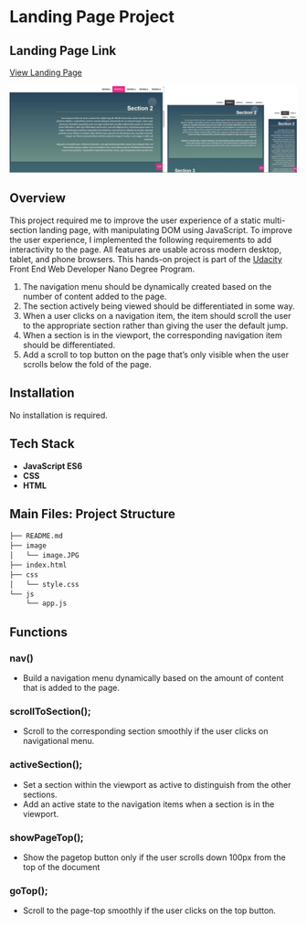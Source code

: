 # Landing Page Project

## Landing Page Link

[View Landing Page](https://yukariim8.github.io/Udacity_FEND_02_Landing_Page/)

![Landing Page](./image/image.JPG?raw=true "Landing Page")

## Overview
This project required me to improve the user experience of a static multi-section landing page, with manipulating DOM using JavaScript. To improve the user experience, I implemented the following requirements to add interactivity to the page. All features are usable across modern desktop, tablet, and phone browsers. This hands-on project is part of the [Udacity](https://www.udacity.com/) Front End Web Developer Nano Degree Program.

1. The navigation menu should be dynamically created based on the number of content added to the page.
2. The section actively being viewed should be differentiated in some way. 
3. When a user clicks on a navigation item, the item should scroll the user to the appropriate section rather than giving the user the default jump.
4. When a section is in the viewport, the corresponding navigation item should be differentiated.
5. Add a scroll to top button on the page that’s only visible when the user scrolls below the fold of the page.

## Installation
No installation is required.

## Tech Stack
* **JavaScript ES6**
* **CSS**
* **HTML**

## Main Files: Project Structure

  ```sh
  ├── README.md
  ├── image
  │   └── image.JPG
  ├── index.html
  ├── css
  │   └── style.css
  └── js
      └── app.js
  ```

## Functions
### nav()
- Build a navigation menu dynamically based on the amount of content that is added to the page.

### scrollToSection();
- Scroll to the corresponding section smoothly if the user clicks on navigational menu.

### activeSection();
- Set a section within the viewport as active to distinguish from the other sections.
- Add an active state to the navigation items when a section is in the viewport.

### showPageTop();
- Show the pagetop button only if the user scrolls down 100px from the top of the document 

### goTop();
- Scroll to the page-top smoothly if the user clicks on the top button.